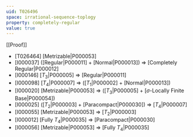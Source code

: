 ```yaml
---
uid: T026496
space: irrational-sequence-toplogy
property: completely-regular
value: true
---
```

[[Proof]]

* [T026464] [Metrizable|P000053]
* [I000037] ([Regular|P000011] + [Normal|P000013]) => [Completely Regular|P000012]
* [I000146] [$T_3$|P000005] => [Regular|P000011]
* [I000098] [$T_4$|P000007] => ([$T_1$|P000002] + [Normal|P000013])
* [I000020] [Metrizable|P000053] => ([$T_3$|P000005] + [$\sigma$-Locally Finite Base|P000054])
* [I000025] ([$T_2$|P000003] + [Paracompact|P000030]) => [$T_4$|P000007]
* [I000055] [Metrizable|P000053] => [$T_2$|P000003]
* [I000012] [Fully $T_4$|P000035] => [Paracompact|P000030]
* [I000056] [Metrizable|P000053] => [Fully $T_4$|P000035]

